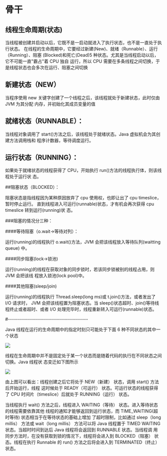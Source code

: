 # 骨干

## 线程生命周期(状态) 

当线程被创建并启动以后，它既不是一启动就进入了执行状态，也不是一直处于执行状态。 在线程的生命周期中，它要经过新建(New)、就绪（Runnable）、运行（Running）、阻塞 (Blocked)和死亡(Dead)5 种状态。尤其是当线程启动以后，它不可能一直"霸占"着 CPU 独自 运行，所以 CPU 需要在多条线程之间切换，于是线程状态也会多次在运行、阻塞之间切换 

## 新建状态（NEW） 

当程序使用 new 关键字创建了一个线程之后，该线程就处于新建状态，此时仅由 JVM 为其分配 内存，并初始化其成员变量的值

## 就绪状态（RUNNABLE）：  

当线程对象调用了 start()方法之后，该线程处于就绪状态。Java 虚拟机会为其创建方法调用栈和 程序计数器，等待调度运行。

## 运行状态（RUNNING）： 

如果处于就绪状态的线程获得了 CPU，开始执行 run()方法的线程执行体，则该线程处于运行状 态。 

##阻塞状态（BLOCKED）：

 阻塞状态是指线程因为某种原因放弃了 cpu 使用权，也即让出了 cpu timeslice，暂时停止运行。 直到线程进入可运行(runnable)状态，才有机会再次获得 cpu timeslice 转到运行(running)状 态。

###阻塞的情况分三种： 

####等待阻塞（o.wait->等待对列）： 

运行(running)的线程执行 o.wait()方法，JVM 会把该线程放入等待队列(waitting queue) 中。 

####同步阻塞(lock->锁池) 

运行(running)的线程在获取对象的同步锁时，若该同步锁被别的线程占用，则 JVM 会把该线 程放入锁池(lock pool)中。 

####其他阻塞(sleep/join) 

运行(running)的线程执行 Thread.sleep(long ms)或 t.join()方法，或者发出了 I/O 请求时， JVM 会把该线程置为阻塞状态。当 sleep()状态超时、join()等待线程终止或者超时、或者 I/O 处理完毕时，线程重新转入可运行(runnable)状态。 

#----------------------------------------

Java 线程在运⾏的⽣命周期中的指定时刻只可能处于下⾯ 6 种不同状态的其中⼀个状态 

![](E:\学习资料总结\面试题总结\02集合\assets/微信截图_20201220195111.png)

线程在⽣命周期中并不是固定处于某⼀个状态⽽是随着代码的执⾏在不同状态之间切换。Java 线程状 态变迁如下图所示 

![](E:\学习资料总结\面试题总结\02集合\assets/微信截图_20201220195038-1608465109111.png)

由上图可以看出：线程创建之后它将处于 NEW（新建） 状态，调⽤ start() ⽅法后开始运⾏，线程 这时候处于 READY（可运⾏） 状态。可运⾏状态的线程获得了 CPU 时间⽚（timeslice）后就处于 RUNNING（运⾏） 状态。 

当线程执⾏ wait() ⽅法之后，线程进⼊ WAITING（等待） 状态。进⼊等待状态的线程需要依靠其他 线程的通知才能够返回到运⾏状态，⽽ TIME_WAITING(超时等待) 状态相当于在等待状态的基础上增加 了超时限制，⽐如通过 sleep（long millis） ⽅法或 wait（long millis） ⽅法可以将 Java 线程置于 TIMED WAITING 状态。当超时时间到达后 Java 线程将会返回到 RUNNABLE 状态。当线程调 ⽤同步⽅法时，在没有获取到锁的情况下，线程将会进⼊到 BLOCKED（阻塞） 状态。线程在执⾏ Runnable 的 run() ⽅法之后将会进⼊到 TERMINATED（终⽌） 状态。 